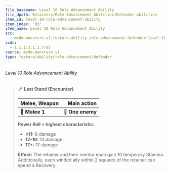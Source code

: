 ```yaml
---
file_basename: Level 10 Role Advancement Ability
file_dpath: Retainers/Role Advancement Abilities/Defender abilities
item_id: level-10-role-advancement-ability
item_index: '03'
item_name: Level 10 Role Advancement Ability
scc:
  - mcdm.monsters.v1:feature.ability.role-advancement.defender:level-10-role-advancement-ability
scdc:
  - 1.1.1:3.1.1.7:03
source: mcdm.monsters.v1
type: feature/ability/role-advancement/defender
---
```


###### Level 10 Role Advancement Ability

<!-- -->
> 🗡 **Last Stand (Encounter)**
>
> | **Melee, Weapon** |  **Main action** |
> | ----------------- | ---------------: |
> | **📏 Melee 1**    | **🎯 One enemy** |
>
> **Power Roll + highest characteristic:**
>
> - **≤11:** 8 damage
> - **12-16:** 13 damage
> - **17+:** 17 damage
>
> **Effect:** The retainer and their mentor each gain 10 temporary Stamina. Additionally, each winded ally within 2 squares of the retainer can spend a Recovery.
